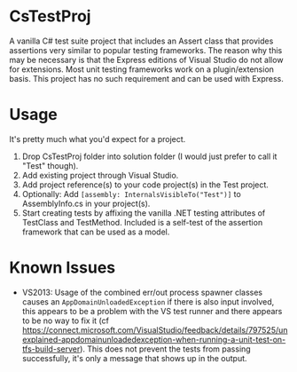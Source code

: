 CsTestProj
==========

A vanilla C# test suite project that includes an Assert class that provides assertions very similar to popular testing frameworks. The reason why this may be necessary is that the Express editions of Visual Studio do not allow for extensions. Most unit testing frameworks work on a plugin/extension basis. This project has no such requirement and can be used with Express.

Usage
==========

It's pretty much what you'd expect for a project.

1. Drop CsTestProj folder into solution folder (I would just prefer to call it "Test" though).
2. Add existing project through Visual Studio.
3. Add project reference(s) to your code project(s) in the Test project.
4. Optionally: Add `[assembly: InternalsVisibleTo("Test")]` to AssemblyInfo.cs in your project(s).
5. Start creating tests by affixing the vanilla .NET testing attributes of TestClass and TestMethod. Included is a self-test of the assertion framework that can be used as a model.

Known Issues
==========

* VS2013: Usage of the combined err/out process spawner classes causes an `AppDomainUnloadedException` if there is also input involved, this appears to be a problem with the VS test runner and there appears to be no way to fix it (cf https://connect.microsoft.com/VisualStudio/feedback/details/797525/unexplained-appdomainunloadedexception-when-running-a-unit-test-on-tfs-build-server). This does not prevent the tests from passing successfully, it's only a message that shows up in the output.
